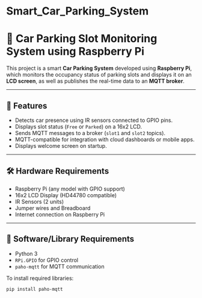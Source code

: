 # Smart_Car_Parking_System
# 🚗 Car Parking Slot Monitoring System using Raspberry Pi

This project is a smart **Car Parking System** developed using **Raspberry Pi**, which monitors the occupancy status of parking slots and displays it on an **LCD screen**, as well as publishes the real-time data to an **MQTT broker**.

---

## 📌 Features

- Detects car presence using IR sensors connected to GPIO pins.
- Displays slot status (`Free` or `Parked`) on a 16x2 LCD.
- Sends MQTT messages to a broker (`slot1` and `slot2` topics).
- MQTT-compatible for integration with cloud dashboards or mobile apps.
- Displays welcome screen on startup.

---

## 🛠️ Hardware Requirements

- Raspberry Pi (any model with GPIO support)
- 16x2 LCD Display (HD44780 compatible)
- IR Sensors (2 units)
- Jumper wires and Breadboard
- Internet connection on Raspberry Pi

---

## 🔧 Software/Library Requirements

- Python 3
- `RPi.GPIO` for GPIO control
- `paho-mqtt` for MQTT communication

To install required libraries:

```bash
pip install paho-mqtt
